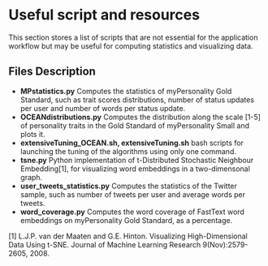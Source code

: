 Useful script and resources
======

This section stores a list of scripts that are not essential for the application workflow but may be useful for computing statistics and visualizing data.


Files Description
-----

* **MPstatistics.py** Computes the statistics of myPersonality Gold Standard, such as trait scores distributions, number of status updates per user and number of words per status update.
* **OCEANdistributions.py** Computes the distribution along the scale [1-5] of personality traits in the Gold Standard of myPersonality Small and plots it.
* **extensiveTuning_OCEAN.sh, extensiveTuning.sh** bash scripts for launching the tuning of the algorithms using only one command.
* **tsne.py** Python implementation of t-Distributed Stochastic Neighbour Embedding[1], for visualizing word embeddings in a two-dimensonal graph.
* **user_tweets_statistics.py** Computes the statistics of the Twitter sample, such as number of tweets per user and average words per tweets.
* **word_coverage.py** Computes the word coverage of FastText word embeddings on myPersonality Gold Standard, as a percentage.


[1] L.J.P. van der Maaten and G.E. Hinton. Visualizing High-Dimensional Data Using t-SNE. Journal of Machine Learning Research 9(Nov):2579-2605, 2008.
